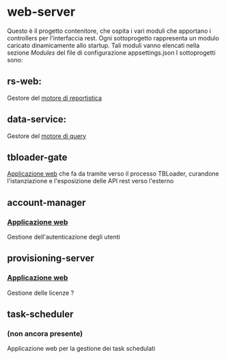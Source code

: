 # web-server
Questo è il progetto contenitore, che ospita i vari moduli che apportano i controllers per l'interfaccia rest.
Ogni sottoprogetto rappresenta un modulo caricato dinamicamente allo startup.
Tali moduli vanno elencati nella sezione _Modules_ del file di configurazione appsettings.json
I sottoprogetti sono:

## rs-web:
Gestore del [motore di reportistica](https://github.com/Microarea/Taskbuilder/tree/master/server/rs-web)

## data-service:
Gestore del [motore di query](https://github.com/Microarea/Taskbuilder/tree/master/server/data-service)

## tbloader-gate
[Applicazione web](https://github.com/Microarea/Taskbuilder/tree/master/server/tbloader-gate)
che fa da tramite verso il processo TBLoader, curandone l'istanziazione e l'esposizione delle API rest verso l'esterno

## account-manager
### [Applicazione web](https://github.com/Microarea/Taskbuilder/tree/master/server/account-manager)
Gestione dell'autenticazione degli utenti

## provisioning-server
### [Applicazione web](https://github.com/Microarea/Taskbuilder/tree/master/server/provisioning-server)
Gestione delle licenze ?

## task-scheduler 
### (non ancora presente)
Applicazione web per la gestione dei task schedulati

